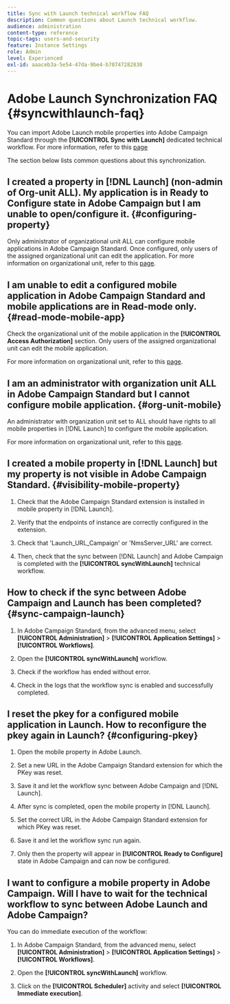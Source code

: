 ```yaml
---
title: Sync with Launch technical workflow FAQ
description: Common questions about Launch technical workflow.
audience: administration
content-type: reference
topic-tags: users-and-security
feature: Instance Settings
role: Admin
level: Experienced
exl-id: aaaceb3a-5e54-47da-9be4-b70747282830
---
```

# Adobe Launch Synchronization FAQ {#syncwithlaunch-faq}

You can import Adobe Launch mobile properties into Adobe Campaign Standard through the **[!UICONTROL Sync with Launch]** dedicated technical workflow. For more information, refer to this [page](../../administration/using/technical-workflows.md)

The section below lists common questions about this synchronization.

## I created a property in [!DNL Launch] (non-admin of Org-unit ALL). My application is in Ready to Configure state in Adobe Campaign but I am unable to open/configure it. {#configuring-property}

Only administrator of organizational unit ALL can configure mobile applications in Adobe Campaign Standard. Once configured, only users of the assigned organizational unit can edit the 
application. For more information on organizational unit, refer to this [page](../../administration/using/organizational-units.md).

## I am unable to edit a configured mobile application in Adobe Campaign Standard and mobile applications are in Read-mode only. {#read-mode-mobile-app}

Check the organizational unit of the mobile application in the **[!UICONTROL Access Authorization]** section. Only users of the assigned organizational unit can edit the mobile application.

For more information on organizational unit, refer to this [page](../../administration/using/organizational-units.md).

## I am an administrator with organization unit ALL in Adobe Campaign Standard but I cannot configure mobile application. {#org-unit-mobile}

An administrator with organization unit set to ALL should have rights to all mobile properties in [!DNL Launch] to configure the mobile application.

For more information on organizational unit, refer to this [page](../../administration/using/organizational-units.md).

## I created a mobile property in [!DNL Launch] but my property is not visible in Adobe Campaign Standard. {#visibility-mobile-property}

1. Check that the Adobe Campaign Standard extension is installed in mobile property in [!DNL Launch].

1. Verify that the endpoints of instance are correctly configured in the extension.

1. Check that 'Launch_URL_Campaign' or 'NmsServer_URL' are correct.

1. Then, check that the sync between [!DNL Launch] and Adobe Campaign is completed with the **[!UICONTROL syncWithLaunch]** technical workflow.

## How to check if the sync between Adobe Campaign and Launch has been completed? {#sync-campaign-launch}

1. In Adobe Campaign Standard, from the advanced menu, select **[!UICONTROL Administration]** > **[!UICONTROL Application Settings]** > **[!UICONTROL Workflows]**. 

1. Open the **[!UICONTROL syncWithLaunch]** workflow.

1. Check if the workflow has ended without error.

1. Check in the logs that the workflow sync is enabled and successfully completed.

## I reset the pkey for a configured mobile application in Launch. How to reconfigure the pkey again in Launch? {#configuring-pkey}

1. Open the mobile property in Adobe Launch.

1. Set a new URL in the Adobe Campaign Standard extension for which the PKey was reset.

1. Save it and let the workflow sync between Adobe Campaign and [!DNL Launch].

1. After sync is completed, open the mobile property in [!DNL Launch].

1. Set the correct URL in the Adobe Campaign Standard extension for which PKey was reset.

1. Save it and let the workflow sync run again.

1. Only then the property will appear in **[!UICONTROL Ready to Configure]** state in Adobe Campaign and can now be configured.

## I want to configure a mobile property in Adobe Campaign. Will I have to wait for the technical workflow to sync between Adobe Launch and Adobe Campaign?

You can do immediate execution of the workflow:

1. In Adobe Campaign Standard, from the advanced menu, select **[!UICONTROL Administration]** > **[!UICONTROL Application Settings]** > **[!UICONTROL Workflows]**. 

1. Open the **[!UICONTROL syncWithLaunch]** workflow.

1. Click on the **[!UICONTROL Scheduler]** activity and select **[!UICONTROL Immediate execution]**.
